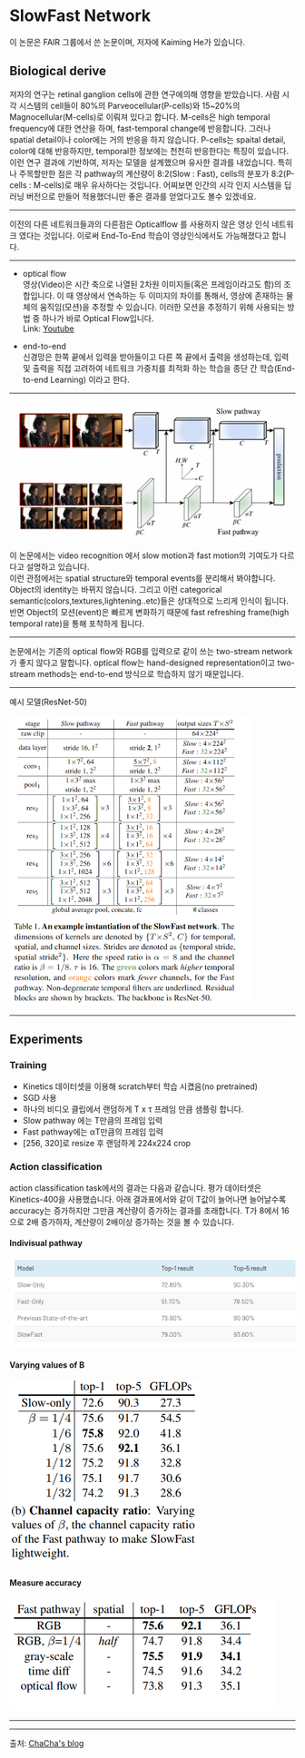 # SlowFast Network

이 논문은 FAIR 그룹에서 쓴 논문이며, 저자에 Kaiming He가 있습니다.

## Biological derive

저자의 연구는 retinal ganglion cells에 관한 연구에의해 영향을 받았습니다. 사람 시각 시스템의 cell들이 80%의 Parveocellular(P-cells)와 15~20%의 Magnocellular(M-cells)로 이뤄져 있다고 합니다.
M-cells은 high temporal frequency에 대한 연산을 하며, fast-temporal change에 반응합니다. 그러나 spatial detail이나 color에는 거의 반응을 하지 않습니다.
P-cells는 spaital detail, color에 대해 반응하지만, temporal한 정보에는 천천히 반응한다는 특징이 있습니다.
이런 연구 결과에 기반하여, 저자는 모델을 설계했으며 유사한 결과를 내었습니다.
특히나 주목할만한 점은 각 pathway의 계산량이 8:2(Slow : Fast), cells의 분포가 8:2(P-cells : M-cells)로 매우 유사하다는 것입니다. 어찌보면 인간의 시각 인지 시스템을 딥러닝 버전으로 만들어 적용했더니만 좋은 결과를 얻었다고도 볼수 있겠네요.

<hr/>

이전의 다른 네트워크들과의 다른점은 Opticalflow 를 사용하지 않은 영상 인식 네트워크 였다는 것입니다. 이로써 End-To-End 학습이 영상인식에서도 가능해졌다고 합니다. 

<hr/>
   
* optical flow        
영상(Video)은 시간 축으로 나열된 2차원 이미지들(혹은 프레임이라고도 함)의 조합입니다. 이 때 영상에서 연속하는 두 이미지의 차이를 통해서, 영상에 존재하는 물체의 움직임(모션)을 추정할 수 있습니다. 이러한 모션을 추정하기 위해 사용되는 방법 중 하나가 바로 Optical Flow입니다.   
Link: [Youtube](https://www.youtube.com/watch?v=ysGM3CfBVpU)


 * end-to-end   
신경망은 한쪽 끝에서 입력을 받아들이고 다른 쪽 끝에서 출력을 생성하는데, 입력 및 출력을 직접 고려하여 네트워크 가중치를 최적화 하는 학습을 종단 간 학습(End-to-end Learning) 이라고 한다.  

<hr/>

![slowfastpath](./image/slowfastpath.png "slowfastpath")

이 논문에서는 video recognition 에서  slow motion과 fast motion의 기여도가 다르다고 설명하고 있습니다.    
이런 관점에서는 spatial structure와 temporal events를 분리해서 봐야합니다.   
Object의 identity는 바뀌지 않습니다. 그리고 이런 categorical semantic(colors,textures,lightening..etc)들은 상대적으로 느리게 인식이 됩니다.    
반면 Object의 모션(event)은 빠르게 변화하기 때문에 fast refreshing frame(high temporal rate)을 통해 포착하게 됩니다.

<hr/>
논문에서는 기존의 optical flow와 RGB를 입력으로 같이 쓰는 two-stream network가 좋지 않다고 말합니다. optical flow는 hand-designed representation이고 two-stream methods는 end-to-end 방식으로 학습하지 않기 때문입니다.
<hr/>

예시 모델(ResNet-50)

![slowfast_r5](./image/slowfast_r50.png "slowfast_r5")

<hr/>

## Experiments

### Training

* Kinetics 데이터셋을 이용해 scratch부터 학습 시켰음(no pretrained)
* SGD 사용
* 하나의 비디오 클립에서 랜덤하게 T x τ 프레임 만큼 샘플링 합니다.
* Slow pathway 에는 T만큼의 프레임 입력
* Fast pathway에는 αT만큼의 프레임 입력
* [256, 320]로 resize 후 랜덤하게 224x224 crop

### Action classification

action classification task에서의 결과는 다음과 같습니다. 평가 데이터셋은 Kinetics-400을 사용했습니다.
아래 결과표에서와 같이 T값이 늘어나면 늘어날수록 accuracy는 증가하지만 그만큼 계산량이 증가하는 결과를 초래합니다. T가 8에서 16으로 2배 증가하자, 계산량이 2배이상 증가하는 것을 볼 수 있습니다.
   

#### Indivisual pathway

![individualpath](./image/individualpath.PNG "individualpath")

#### Varying values of B

![differentb](./image/differentb.png "differentb")

#### Measure accuracy

![accuracy](./image/accuracy.PNG "accuracy")

<hr/>
<hr/>



출처: [ChaCha's blog](https://chacha95.github.io/2019-07-20-VideoUnderstanding6)